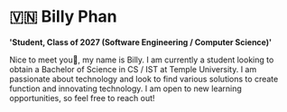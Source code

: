 # 🇻🇳 Billy Phan

**'Student, Class of 2027 (Software Engineering / Computer Science)'**

Nice to meet you👋, my name is Billy. I am currently a student looking to obtain a Bachelor of Science in CS / IST at Temple University. I am passionate about technology and look to find various solutions to create function and innovating technology. I am open to new learning opportunities, so feel free to reach out!

<p align="left">
  <img src="data:image/svg+xml;utf8,%3Csvg%20xmlns%3D%22http%3A//www.w3.org/2000/svg%22%20width%3D%22256%22%20height%3D%22256%22%20fill%3D%22none%22%20viewBox%3D%220%200%20256%20256%22%3E%3Crect%20width%3D%22256%22%20height%3D%22256%22%20fill%3D%22%23242938%22%20rx%3D%2260%22/%3E%3Cpath%20fill%3D%22url(%23paint0_linear_2_47)%22%20d%3D%22M127.279%2029C76.5066%2029%2079.6772%2051.018%2079.6772%2051.018L79.7338%2073.8284H128.185V80.6772H60.4893C60.4893%2080.6772%2028%2076.9926%2028%20128.222C28%20179.452%2056.3573%20177.636%2056.3573%20177.636H73.2812V153.863C_




  </p>
